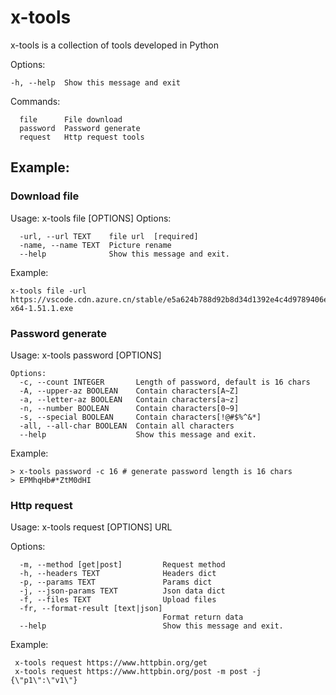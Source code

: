 # x-tools

x-tools is a collection of tools developed in Python

Options:

```shell
-h, --help  Show this message and exit
```

Commands:

```shell
  file      File download
  password  Password generate
  request   Http request tools
```

## Example:

### Download file
Usage: x-tools file [OPTIONS]
Options:
```shell
  -url, --url TEXT    file url  [required]
  -name, --name TEXT  Picture rename
  --help              Show this message and exit.
```

Example:
```shell
x-tools file -url https://vscode.cdn.azure.cn/stable/e5a624b788d92b8d34d1392e4c4d9789406efe8f/VSCodeUserSetup-x64-1.51.1.exe
```

### Password generate
Usage: x-tools password [OPTIONS]
```shell
Options:
  -c, --count INTEGER       Length of password, default is 16 chars
  -A, --upper-az BOOLEAN    Contain characters[A~Z]
  -a, --letter-az BOOLEAN   Contain characters[a~z]
  -n, --number BOOLEAN      Contain characters[0~9]
  -s, --special BOOLEAN     Contain characters[!@#$%^&*]
  -all, --all-char BOOLEAN  Contain all characters
  --help                    Show this message and exit.
```
Example:
```shell
> x-tools password -c 16 # generate password length is 16 chars
> EPMhqHb#*ZtM0dHI
```

###  Http request

Usage: x-tools request [OPTIONS] URL

Options:
```shell
  -m, --method [get|post]         Request method
  -h, --headers TEXT              Headers dict
  -p, --params TEXT               Params dict
  -j, --json-params TEXT          Json data dict
  -f, --files TEXT                Upload files
  -fr, --format-result [text|json]
                                  Format return data
  --help                          Show this message and exit.
```
Example:
```shell
 x-tools request https://www.httpbin.org/get
 x-tools request https://www.httpbin.org/post -m post -j {\"p1\":\"v1\"}
```